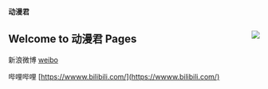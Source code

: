 **动漫君**

## Welcome to 动漫君 Pages  <img align="right" src="./image/Tony.jpeg"/>

新浪微博  [weibo](https://wwww.weibo.com/)

哔哩哔哩 [https://wwww.bilibili.com/](https://wwww.bilibili.com/) 
